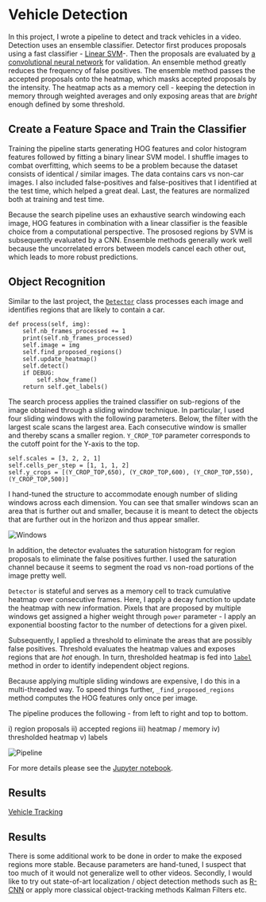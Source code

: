 # Vehicle Detection

In this project, I wrote a pipeline to detect and track vehicles in a video. Detection uses an ensemble classifier. Detector first produces proposals using a fast classifier - [Linear SVM](https://github.com/dzorlu/sdc/blob/master/vehicle_detection/src/train.py#L45)-. Then the proposals are evaluated by [a convolutional neural network](https://github.com/dzorlu/sdc/blob/master/vehicle_detection/src/train.py#L186) for validation. An ensemble method greatly reduces the frequency of false positives. The ensemble method passes the accepted proposals onto the heatmap, which masks accepted proposals by the intensity. The heatmap acts as a memory cell - keeping the detection in memory through weighted averages and only exposing areas that are _bright_ enough defined by some threshold.

## Create a Feature Space and Train the Classifier

Training the pipeline starts generating HOG features and color histogram features followed by fitting a binary linear SVM model. I shuffle images to combat overfitting, which seems to be a problem because the dataset consists of identical / similar images. The data contains cars vs non-car images. I also included false-positives and false-positives that I identified at the test time, which helped a great deal. Last, the features are normalized both at training and test time.

Because the search pipeline uses an exhaustive search windowing each image, HOG features in combination with a linear classifier is the feasible choice from a computational perspective. The prososed regions by SVM is subsequently evaluated by a CNN. Ensemble methods generally work well because the uncorrelated errors between models cancel each other out, which leads to more robust predictions.

## Object Recognition

Similar to the last project, the [`Detector`](https://github.com/dzorlu/sdc/blob/master/vehicle_detection/src/search.py#L130) class processes each image and identifies regions that are likely to contain a car.

```
def process(self, img):
    self.nb_frames_processed += 1
    print(self.nb_frames_processed)
    self.image = img
    self.find_proposed_regions()
    self.update_heatmap()
    self.detect()
    if DEBUG:
        self.show_frame()
    return self.get_labels()
```

The search process applies the trained classifier on sub-regions of the image obtained through a sliding window technique. In particular, I used four sliding windows with the following parameters. Below, the filter with the largest scale scans the largest area. Each consecutive window is smaller and thereby scans a smaller region. `Y_CROP_TOP` parameter corresponds to the cutoff point for the Y-axis to the top.

```
self.scales = [3, 2, 2, 1]
self.cells_per_step = [1, 1, 1, 2]
self.y_crops = [(Y_CROP_TOP,650), (Y_CROP_TOP,600), (Y_CROP_TOP,550), (Y_CROP_TOP,500)]
```

I hand-tuned the structure to accommodate enough number of sliding windows across each dimension. You can see that smaller windows scan an area that is further out and smaller, because it is meant to detect the objects that are further out in the horizon and thus appear smaller.

![Windows](https://github.com/dzorlu/sdc/blob/master/vehicle_detection/images/Screen%20Shot%202017-03-17%20at%202.30.53%20PM.png)

In addition, the detector evaluates the saturation histogram for region proposals to eliminate the false positives further. I used the saturation channel because it seems to segment the road vs non-road portions of the image pretty well.

`Detector` is stateful and serves as a memory cell to track cumulative heatmap over consecutive frames. Here, I apply a decay function to update the heatmap with new information. Pixels that are proposed by multiple windows get assigned a higher weight through `power` parameter - I apply an exponential boosting factor to the number of detections for a given pixel.

Subsequently, I applied a threshold to eliminate the areas that are possibly false positives. Threshold evaluates the heatmap values and exposes regions that are _hot_ enough.  In turn, thresholded heatmap is fed into [`label`](https://docs.scipy.org/doc/scipy-0.16.0/reference/generated/scipy.ndimage.measurements.label.html) method in order to identify independent object regions.

Because applying multiple sliding windows are expensive, I do this in a multi-threaded way. To speed things further, `_find_proposed_regions` method computes the HOG features only once per image.

The pipeline produces the following - from left to right and top to bottom.

 i) region proposals
 ii) accepted regions
 iii) heatmap / memory
 iv) thresholded heatmap
 v) labels

![Pipeline](https://github.com/dzorlu/sdc/blob/master/vehicle_detection/writeup_images/pipe.png)

For more details please see the [Jupyter notebook](https://github.com/dzorlu/sdc/blob/master/vehicle_detection/vehicle_detection.ipynb).

## Results

[Vehicle Tracking](https://youtu.be/9cYdwWCOj0w)

## Results
There is some additional work to be done in order to make the exposed regions more stable. Because parameters are hand-tuned, I suspect that too much of it would not generalize well to other videos. Secondly, I would like to try out state-of-art localization / object detection methods such as [R-CNN](https://arxiv.org/abs/1504.08083) or apply more classical object-tracking methods Kalman Filters etc.
